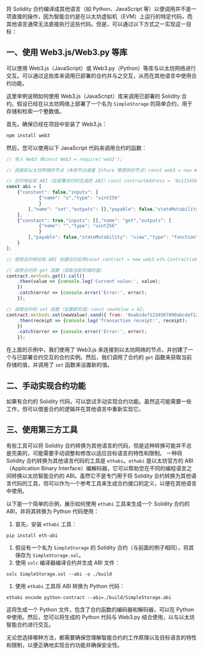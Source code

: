 将 Solidity 合约编译成其他语言（如 Python、JavaScript 等）以便调用并不是一项直接的操作，因为智能合约是在以太坊虚拟机（EVM）上运行的特定代码，而其他语言通常无法直接执行这些代码。但是，可以通过以下方式之一实现这一目标：

## 一、使用 Web3.js/Web3.py 等库

可以使用 Web3.js（JavaScript）或 Web3.py（Python）等库与以太坊网络进行交互。可以通过这些库来调用已部署的合约并与之交互，从而在其他语言中使用合约功能。

这里举例说明如何使用 Web3.js（JavaScript）库来调用已部署的 Solidity 合约。假设已经在以太坊网络上部署了一个名为 `SimpleStorage` 的简单合约，用于存储和检索一个整数值。

首先，确保已经在项目中安装了 Web3.js：

```bash
npm install web3
```

然后，您可以使用以下 JavaScript 代码来调用合约的函数：

```javascript
// 导入 Web3 库const Web3 = require('web3');

// 连接到以太坊网络的节点（本地节点或者 Infura 等提供的节点）const web3 = new Web3('http://localhost:8545');

// 合约地址和 ABI（在部署合约时生成的 ABI）const contractAddress = '0x1234567890abcdef1234567890abcdef12345678';
const abi = [
    {"constant": false,"inputs": [
            {"name": "x","type": "uint256"
            }
        ],"name": "set","outputs": [],"payable": false,"stateMutability": "nonpayable","type": "function"
    },
    {"constant": true,"inputs": [],"name": "get","outputs": [
            {"name": "","type": "uint256"
            }
        ],"payable": false,"stateMutability": "view","type": "function"
    }
];

// 使用合约地址和 ABI 创建合约实例const contract = new web3.eth.Contract(abi, contractAddress);

// 调用合约的 get 函数（读取当前存储的值）
contract.methods.get().call()
    .then(value => {console.log('Current value:', value);
    })
    .catch(error => {console.error('Error:', error);
    });

// 调用合约的 set 函数（设置新的值）const newValue = 42;
contract.methods.set(newValue).send({ from: '0xabcdef1234567890abcdef1234567890abcdef12' })
    .then(receipt => {console.log('Transaction receipt:', receipt);
    })
    .catch(error => {console.error('Error:', error);
    });
```

在上面的示例中，我们使用了 Web3.js 来连接到以太坊网络的节点，并创建了一个与已部署合约交互的合约实例。然后，我们调用了合约的 `get` 函数来获取当前存储的值，并调用了 `set` 函数来设置新的值。

## 二、手动实现合约功能

如果有合约的 Solidity 代码，可以尝试手动实现合约功能。虽然这可能需要一些工作，但可以借鉴合约的逻辑并在其他语言中重新实现它。

## 三、使用第三方工具

有些工具可以将 Solidity 合约转换为其他语言的代码，但是这种转换可能并不总是完美的，可能需要手动调整和修改以适应目标语言的特性和限制。
一种将 Solidity 合约转换为其他语言代码的工具是 `ethabi`。`ethabi` 是以太坊官方的 ABI（Application Binary Interface）编解码器，它可以帮助您在不同的编程语言之间转换以太坊智能合约的 ABI。虽然它不是专门用于将 Solidity 合约转换为其他语言代码的工具，但可以作为一个参考工具来生成合约接口的定义，以便在其他语言中使用。

以下是一个简单的示例，展示如何使用 `ethabi` 工具来生成一个 Solidity 合约的 ABI，并将其转换为 Python 代码使用：

1. 首先，安装 `ethabi` 工具：

`pip install eth-abi`

1. 假设有一个名为 `SimpleStorage` 的 Solidity 合约（与前面的例子相同），将其保存为 `SimpleStorage.sol`。
2. 使用 `solc` 编译器编译合约并生成 ABI 文件：

`solc SimpleStorage.sol --abi -o ./build`

1. 使用 `ethabi` 工具将 ABI 转换为 Python 代码：

`ethabi encode python-contract --abi=./build/SimpleStorage.abi`

这将生成一个 Python 文件，包含了合约函数的编码器和解码器，可以在 Python 中使用。然后，您可以将生成的 Python 代码与 Web3.py 结合使用，以与以太坊智能合约进行交互。

无论您选择哪种方法，都需要确保您理解智能合约的工作原理以及目标语言的特性和限制，以便正确地实现合约功能并确保安全性。
